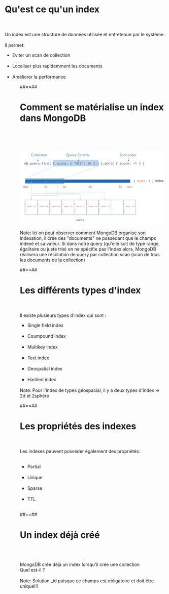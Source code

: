<!-- .slide: class="sfeir-basic-slide"-->
# Qu'est ce qu'un index
<br><br>
Un index est une structure de données utilisée et entretenue par le système
<br><br>
<span>Il permet: </span>
<ul>
  <li>Eviter un scan de collection</li>
  <br>
  <li>Localiser plus rapidemment les documents</li>
  <br>
  <li>Améliorer la performance</li>
<ul>

##==##

<!-- .slide: class="sfeir-basic-slide"-->
# Comment se matérialise un index dans MongoDB
<br><br><br>
<div class="full-center">
  <img src="../assets/images/index-for-sort.bakedsvg.svg" class="index-concept__structure-index">
</div>
<br>
Note: 
 Ici on peut observer comment MongoDB organise son indexation, il crée des "documents" ne possédant que le champs indexé et sa valeur.
 Si dans notre query (qu'elle soit de type range, égalitaire ou juste trie) on ne spécifie pas l'index alors, MongoDB réalisera une résolution de query par collection scan (scan de tous les documents de la collection)

##==##

<!-- .slide: class="sfeir-basic-slide"-->
# Les différents types d'index
<br><br>
<span>Il existe plusieurs types d'index qui sont : </span>
<br>
<ul>
  <li>Single field index</li>
  <br>
  <li>Coumpound index</li>
  <br>
  <li>Multikey index</li>
  <br>
  <li>Text index</li>
  <br>
  <li>Geospatial index</li>
  <br>
  <li>Hashed index</li>
</ul>
<br>
Note: 
Pour l'index de types géospacial, il y a deux types d'index => 2d et 2sphère

##==##

<!-- .slide: class="sfeir-basic-slide"-->
# Les propriétés des indexes
<br><br>
<span>Les indexes peuvent posséder également des propriétés:</span>
<br><br>
<ul>
  <li>Partial</li>
  <br>
  <li>Unique</li>
  <br>
  <li>Sparse</li>
  <br>
  <li>TTL</li>
</ul>
<br>

##==##

<!-- .slide: class="sfeir-basic-slide"-->
# Un index déjà créé
<br><br>
<div class="full-center">
  <label>MongoDB crée déjà un index lorsqu'il crée une collection</label>
  <br>
  <label>Quel est-il ?</label>
</div>
<br>
Note: Solution _id puisque ce champs est obligatoire et doit être unique!!!
